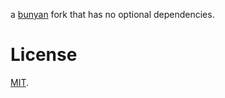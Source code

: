 a [bunyan](https://github.com/trentm/node-bunyan) fork that has no optional dependencies.

# License

[MIT](./LICENSE.txt).
